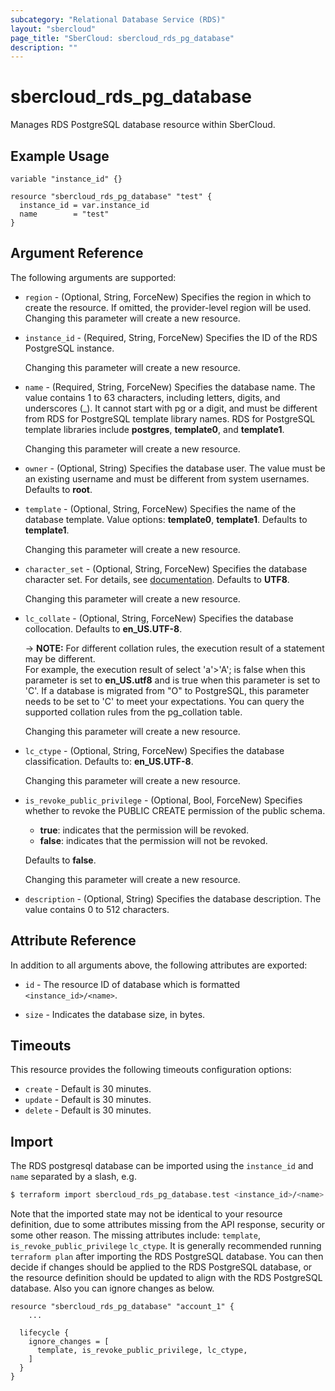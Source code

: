 ```yaml
---
subcategory: "Relational Database Service (RDS)"
layout: "sbercloud"
page_title: "SberCloud: sbercloud_rds_pg_database"
description: ""
---
```


# sbercloud_rds_pg_database

Manages RDS PostgreSQL database resource within SberCloud.

## Example Usage

```hcl
variable "instance_id" {}

resource "sbercloud_rds_pg_database" "test" {
  instance_id = var.instance_id
  name        = "test"
}
```

## Argument Reference

The following arguments are supported:

* `region` - (Optional, String, ForceNew) Specifies the region in which to create the resource.
  If omitted, the provider-level region will be used. Changing this parameter will create a new resource.

* `instance_id` - (Required, String, ForceNew) Specifies the ID of the RDS PostgreSQL instance.

  Changing this parameter will create a new resource.

* `name` - (Required, String, ForceNew) Specifies the database name. The value contains 1 to 63 characters, including
  letters, digits, and underscores (_). It cannot start with pg or a digit, and must be different from RDS for
  PostgreSQL template library names. RDS for PostgreSQL template libraries include **postgres**, **template0**, and
  **template1**.

  Changing this parameter will create a new resource.

* `owner` - (Optional, String) Specifies the database user. The value must be an existing username and must be different
  from system usernames. Defaults to **root**.

* `template` - (Optional, String, ForceNew) Specifies the name of the database template. Value options: **template0**,
  **template1**. Defaults to **template1**.

  Changing this parameter will create a new resource.

* `character_set` - (Optional, String, ForceNew) Specifies the database character set.
  For details, see [documentation](https://www.postgresql.org/docs/16/infoschema-character-sets.html).
  Defaults to **UTF8**.

  Changing this parameter will create a new resource.

* `lc_collate` - (Optional, String, ForceNew) Specifies the database collocation.
  Defaults to **en_US.UTF-8**.

  -> **NOTE:** For different collation rules, the execution result of a statement may be different.
  <br/> For example, the execution result of select 'a'>'A'; is false when this parameter is set to
  **en_US.utf8** and is true when this parameter is set to 'C'. If a database is migrated from "O" to
  PostgreSQL, this parameter needs to be set to 'C' to meet your expectations. You can query the supported
  collation rules from the pg_collation table.

  Changing this parameter will create a new resource.

* `lc_ctype` - (Optional, String, ForceNew) Specifies the database classification.
  Defaults to: **en_US.UTF-8**.

  Changing this parameter will create a new resource.

* `is_revoke_public_privilege` - (Optional, Bool, ForceNew) Specifies whether to revoke the PUBLIC CREATE permission of
  the public schema.
  + **true**: indicates that the permission will be revoked.
  + **false**: indicates that the permission will not be revoked.

  Defaults to **false**.

  Changing this parameter will create a new resource.

* `description` - (Optional, String) Specifies the database description. The value contains 0 to 512 characters.

## Attribute Reference

In addition to all arguments above, the following attributes are exported:

* `id` - The resource ID of database which is formatted `<instance_id>/<name>`.

* `size` - Indicates the database size, in bytes.

## Timeouts

This resource provides the following timeouts configuration options:

* `create` - Default is 30 minutes.
* `update` - Default is 30 minutes.
* `delete` - Default is 30 minutes.

## Import

The RDS postgresql database can be imported using the `instance_id` and `name` separated by a slash, e.g.

```bash
$ terraform import sbercloud_rds_pg_database.test <instance_id>/<name>
```

Note that the imported state may not be identical to your resource definition, due to some attributes missing from the
API response, security or some other reason. The missing attributes include: `template`, `is_revoke_public_privilege`
`lc_ctype`. It is generally recommended running `terraform plan` after importing the RDS PostgreSQL database. You can
then decide if changes should be applied to the RDS PostgreSQL database, or the resource definition should be updated
to align with the RDS PostgreSQL database. Also you can ignore changes as below.

```hcl
resource "sbercloud_rds_pg_database" "account_1" {
    ...

  lifecycle {
    ignore_changes = [
      template, is_revoke_public_privilege, lc_ctype,
    ]
  }
}
```
